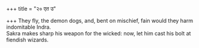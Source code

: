 +++
title = "२० एत उ"

+++
They fly, the demon dogs, and, bent on mischief, fain would they harm indomitable Indra.  
     Sakra makes sharp his weapon for the wicked: now, let him cast his bolt at fiendish wizards.